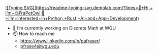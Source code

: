 [![Typing SVG](https://readme-typing-svg.demolab.com/?lines=👋+Hi,+ I’m+@FraPetOwl;👀+I’m+interested+in+Python,+Rust,+AI+and+App+Development)](https://git.io/typing-svg)

- 🌱 I’m currently working on Discrete Math at WGU 
- 📫 How to reach me
  -  https://www.linkedin.com/in/pafraser/
  -  pfrase4@wgu.edu

<!---
FraPetOwl/FraPetOwl is a ✨ special ✨ repository because its `README.md` (this file) appears on your GitHub profile.
You can click the Preview link to take a look at your changes.
--->
